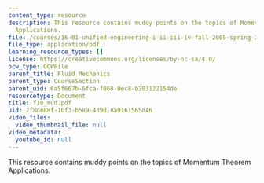 ```yaml
---
content_type: resource
description: This resource contains muddy points on the topics of Momentum Theorem
  Applications.
file: /courses/16-01-unified-engineering-i-ii-iii-iv-fall-2005-spring-2006/7f8de88f1bf3b589439d8a9161565d46_f10_mud.pdf
file_type: application/pdf
learning_resource_types: []
license: https://creativecommons.org/licenses/by-nc-sa/4.0/
ocw_type: OCWFile
parent_title: Fluid Mechanics
parent_type: CourseSection
parent_uid: 6a5f667b-6fca-f068-0ec8-b203122154de
resourcetype: Document
title: f10_mud.pdf
uid: 7f8de88f-1bf3-b589-439d-8a9161565d46
video_files:
  video_thumbnail_file: null
video_metadata:
  youtube_id: null
---
```

This resource contains muddy points on the topics of Momentum Theorem Applications.